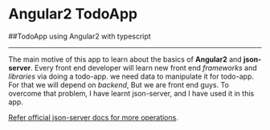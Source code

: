 # Angular2 TodoApp

##TodoApp using Angular2 with typescript
***************

The main motive of this app to learn about the basics of **Angular2** and **json-server**.
Every front end developer will learn new front end *frameworks* and *libraries* via doing a
todo-app. we need data to manipulate it for todo-app. For that we will depend on *backend*,
But we are front end guys. To overcome that problem, I have learnt json-server, and I have
used it in this app.

[Refer official json-server docs for more operations](https://www.npmjs.com/package/json-server).
